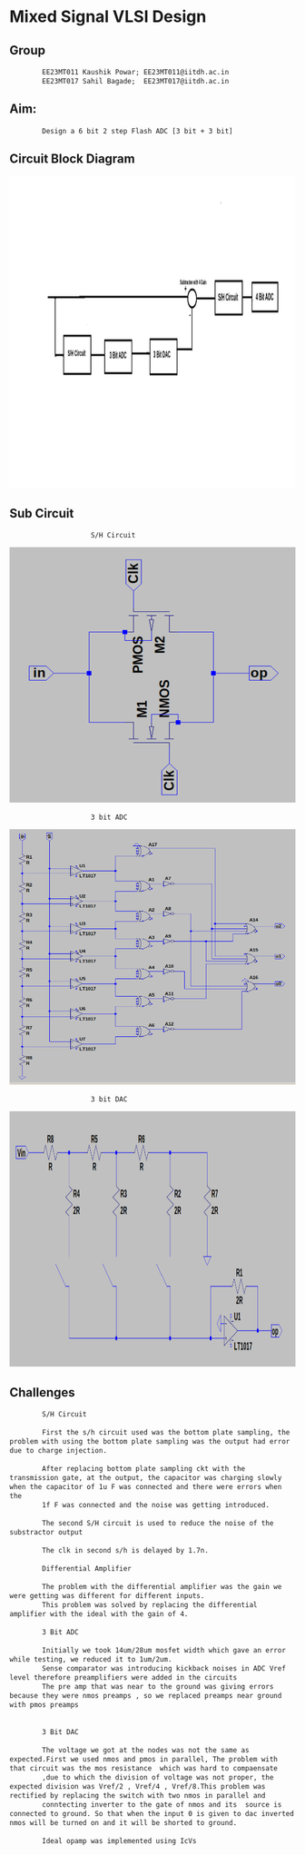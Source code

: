 # Mixed Signal VLSI Design


## Group  
            EE23MT011 Kaushik Powar; EE23MT011@iitdh.ac.in
            EE23MT017 Sahil Bagade;  EE23MT017@iitdh.ac.in            
            

## Aim: 
            Design a 6 bit 2 step Flash ADC [3 bit + 3 bit]

## Circuit Block Diagram 

 
<img src="Blockdiag.png" alt="Block Diagram" height="550" width="750"/>

    
    
    
## Sub Circuit 
                        S/H Circuit

<img src="Transmission Gate.png" alt="S/H Circuit" height="450" width="550"/>

                        3 bit ADC

<img src="3bitADC.png" alt="3bitADC" height="450" width="550"/>

                        3 bit DAC

<img src="3bitDAC.png" alt="3bitDAC" height="450" width="550"/>



## Challenges 

            S/H Circuit
            
            First the s/h circuit used was the bottom plate sampling, the problem with using the bottom plate sampling was the output had error due to charge injection.

            After replacing bottom plate sampling ckt with the transmission gate, at the output, the capacitor was charging slowly when the capacitor of 1u F was connected and there were errors when the
            1f F was connected and the noise was getting introduced.

            The second S/H circuit is used to reduce the noise of the substractor output
            
            The clk in second s/h is delayed by 1.7n.

            Differential Amplifier

            The problem with the differential amplifier was the gain we were getting was different for different inputs.
            This problem was solved by replacing the differential amplifier with the ideal with the gain of 4.

            3 Bit ADC
            
            Initially we took 14um/28um mosfet width which gave an error while testing, we reduced it to 1um/2um.
            Sense comparator was introducing kickback noises in ADC Vref level therefore preamplifiers were added in the circuits
            The pre amp that was near to the ground was giving errors because they were nmos preamps , so we replaced preamps near ground with pmos preamps
            
            
            3 Bit DAC

            The voltage we got at the nodes was not the same as expected.First we used nmos and pmos in parallel, The problem with that circuit was the mos resistance  which was hard to compaensate
            ,due to which the division of voltage was not proper, the expected division was Vref/2 , Vref/4 , Vref/8.This problem was rectified by replacing the switch with two nmos in parallel and 
            conntecting inverter to the gate of nmos and its  source is connected to ground. So that when the input 0 is given to dac inverted nmos will be turned on and it will be shorted to ground.

            Ideal opamp was implemented using IcVs

            

            

            


            









